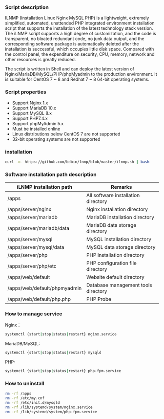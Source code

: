 ### Script description

ILNMP (Installation Linux Nginx MySQL PHP) is a lightweight, extremely simplified, automated, unattended PHP integrated environment installation script that supports the installation of the latest technology stack version. The iLNMP script supports a high degree of customization, and the code is transparent, no bloated redundant code, no junk data output, and the corresponding software package is automatically deleted after the installation is successful, which occupies little disk space. Compared with the control panel, the expenditure on security, CPU, memory, network and other resources is greatly reduced.

The script is written in Shell and can deploy the latest version of Nginx/MariaDB/MySQL/PHP/phpMyadmin to the production environment. It is suitable for CentOS 7 ~ 8 and Redhat 7 ~ 8 64-bit operating systems.


### Script properties

- Support Nginx 1.x
- Support MariaDB 10.x
- Support MySQL 8.x
- Support PHP7.4.x
- Support phpMyAdmin 5.x
- Must be installed online
- Linux distributions below CentOS 7 are not supported
- 32-bit operating systems are not supported

### installation

```bash
curl -o- https://github.com/bdbin/lnmp/blob/master/ilnmp.sh | bash
```

### Software installation path description

|iLNMP installation path|Remarks|
| ------------ | ------------ |
|/apps|All software installation directory|
|/apps/server/nginx|Nginx installation directory|
|/apps/server/mariadb|MariaDB installation directory|
|/apps/server/mariadb/data|MariaDB data storage directory|
|/apps/server/mysql|MySQL installation directory|
|/apps/server/mysql/data |MySQL data storage directory|
|/apps/server/php |PHP installation directory|
|/apps/server/php/etc|PHP configuration file directory|
|/apps/web/default|Website default directory|
|/apps/web/default/phpmyadmin |Database management tools directory|
|/apps/web/default/php.php|PHP Probe|

### How to manage service

Nginx：

```bash
systemctl {start|stop|status|restart} nginx.service

```
MariaDB/MySQL:

```bash
systemctl {start|stop|status|restart} mysqld

```
PHP:

```bash
systemctl {start|stop|status|restart} php-fpm.service

```
### How to uninstall

```bash
rm -rf /apps
rm -rf /etc/my.cnf
rm -rf /etc/init.d/mysqld
rm -rf /lib/systemd/system/nginx.service
rm -rf /lib/systemd/system/php-fpm.service
```
